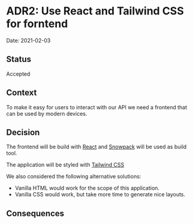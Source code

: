 # ADR2: Use React and Tailwind CSS for forntend
Date: 2021-02-03

## Status
Accepted

## Context
To make it easy for users to interact with our API we need a frontend that can be used by modern devices.

## Decision
The frontend will be build with [React](https://reactjs.org/) and [Snowpack](https://www.snowpack.dev) will be used as build tool.

The application will be styled with [Tailwind CSS](https://tailwindcss.com)

We also considered the following alternative solutions:
* Vanilla HTML would work for the scope of this application.
* Vanilla CSS would work, but take more time to generate nice layouts.


## Consequences

